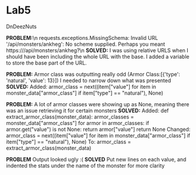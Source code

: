 # Lab5
DnDeezNuts

**PROBLEM:**\n
requests.exceptions.MissingSchema: Invalid URL '/api/monsters/ankheg': No scheme supplied. Perhaps you meant https:///api/monsters/ankheg?\n
**SOLVED:**
I was using relative URLS when I should have been including the whole URL with the base. I added a variable to store the base part of the URL.

**PROBLEM:**
Armor class was outputting really odd (Armor Class:[{'type': 'natural', 'value': 13}]) I needed to narrow down what was presented
**SOLVED:**
Added:  armor_class = next((item["value"] for item in monster_data["armor_class"] if item["type"] == "natural"), None)

**PROBLEM:**
A lot of armor classes were showing up as None, meaning there was an issue retrieving it for certain monsters
**SOLVED:**
  Added:
    def extract_armor_class(monster_data):
      armor_classes = monster_data["armor_class"]
      for armor in armor_classes:
          if armor.get("value") is not None:
              return armor["value"]
      return None
  Changed:
    armor_class = next((item["value"] for item in monster_data["armor_class"] if item["type"] == "natural"), None)
    To:
    armor_class = extract_armor_class(monster_data)

**PROBLEM**
Output looked ugly :(
**SOLVED**
Put new lines on each value, and indented the stats under the name of the monster for more clarity






